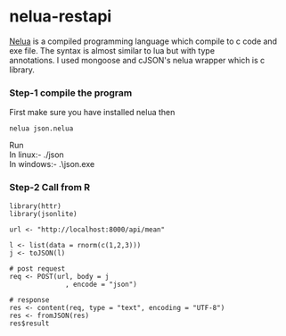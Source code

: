 # nelua-restapi
[Nelua](https://nelua.io/) is a compiled programming language which compile to c code and exe file. The syntax is almost similar to lua but with type<br>
annotations. I used mongoose and cJSON's nelua wrapper which is c library.<br>

### Step-1 compile the program
First make sure you have installed nelua then<br>
```{nelua}
nelua json.nelua
```
Run<br>
In linux:- ./json<br>
In windows:- .\json.exe<br>

### Step-2 Call from R
```{r}
library(httr)
library(jsonlite)

url <- "http://localhost:8000/api/mean"

l <- list(data = rnorm(c(1,2,3)))
j <- toJSON(l)

# post request
req <- POST(url, body = j
              , encode = "json")

# response
res <- content(req, type = "text", encoding = "UTF-8")
res <- fromJSON(res)
res$result
```
